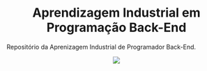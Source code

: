 <div align="center">
  <h1>Aprendizagem Industrial em Programação Back-End</h1>
</div>

<p>Repositório da Aprenizagem Industrial de Programador Back-End.</p>
<div align="center">
  <img src="https://user-images.githubusercontent.com/125307867/221834610-710c38c6-e317-471c-8180-62ff1509dd9f.png"/>
</div>
